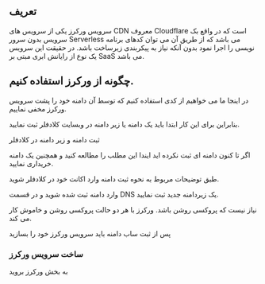<div dire="rtl">

## تعریف
سرویس ورکرز یکی از سرویس های CDN معروف Cloudflare است که در واقع بک سرویس بدون سرور Serverless می باشد که از طریق آن می توان کدهای برنامه نویسی را اجرا نمود بدون آنکه نیاز به پیکربندی زیرساخت باشد. در حقیقت این سرویس یک نوع از رایانش ابری مبتی بر SaaS می باشد. 

## چگونه از ورکرز استفاده کنیم.
در اینجا ما می خواهیم از کدی استفاده کنیم که توسط آن دامنه خود را پشت سرویس ورکرز مخفی نماییم.

بنابراین برای این کار ابتدا باید یک دامنه یا زیر دامنه در وبسایت کلادفلر ثبت نمایید.

ثبت دامنه و زیر دامنه در کلادفلر

اگر تا کنون دامنه ای ثبت نکرده اید ایندا این مطلب را مطالعه کنید و همچنین یک دامنه خریداری نمایید.

طبق توضیحات مربوط به نحوه ثبت دامنه وارد اکانت خود در کلادفلر شوید.


وارد دامنه ثبت شده شوید و در قسمت DNS یک زیردامنه جدید ثبت نمایید.

نیاز نیست که پروکسی روشن باشد. ورکرز با هر دو حالت پروکسی روشن و خاموش کار می کند.

پس از ثبت ساب دامنه باید سرویس ورکرز خود را بسازید

### ساخت سرویس ورکرز

به بخش ورکرز بروید